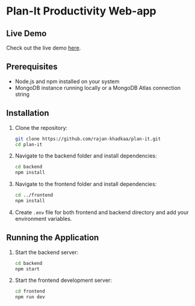 # Plan-It Productivity Web-app

## Live Demo

Check out the live demo [here](https://plan-it-mern-app.vercel.app).

## Prerequisites

- Node.js and npm installed on your system
- MongoDB instance running locally or a MongoDB Atlas connection string

## Installation

1. Clone the repository:
   ```bash
   git clone https://github.com/rajan-khadkaa/plan-it.git
   cd plan-it
   ```
2. Navigate to the backend folder and install dependencies:
   ```bash
   cd backend
   npm install
   ```
3. Navigate to the frontend folder and install dependencies:
   ```bash
   cd ../frontend
   npm install
   ```
4. Create `.env` file for both frontend and backend directory and add your environment variables.

## Running the Application

1. Start the backend server:
   ```bash
   cd backend
   npm start
   ```
2. Start the frontend development server:
   ```bash
   cd frontend
   npm run dev
   ```
